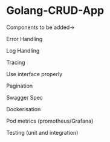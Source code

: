 # Golang-CRUD-App

Components to be added->

Error Handling

Log Handling

Tracing

Use interface properly

Pagination

Swagger Spec

Dockerisation

Pod metrics (promotheus/Grafana)

Testing (unit and integration)

